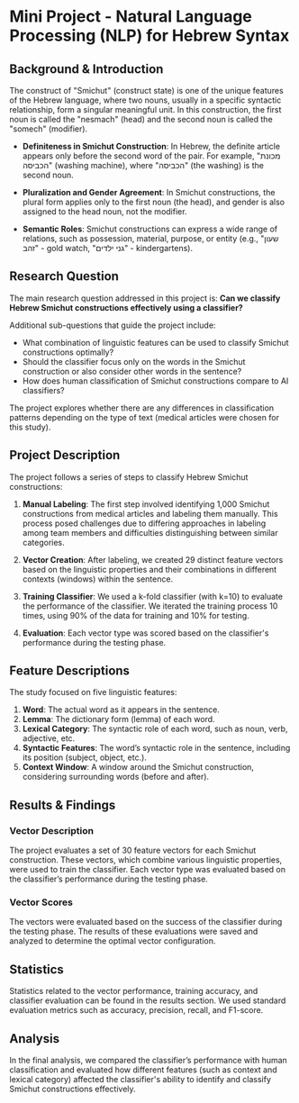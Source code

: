 # Mini Project - Natural Language Processing (NLP) for Hebrew Syntax

## Background & Introduction
The construct of "Smichut" (construct state) is one of the unique features of the Hebrew language, where two nouns, usually in a specific syntactic relationship, form a singular meaningful unit. In this construction, the first noun is called the "nesmach" (head) and the second noun is called the "somech" (modifier). 

- **Definiteness in Smichut Construction**: In Hebrew, the definite article appears only before the second word of the pair. For example, "מכונת הכביסה" (washing machine), where "הכביסה" (the washing) is the second noun.
  
- **Pluralization and Gender Agreement**: In Smichut constructions, the plural form applies only to the first noun (the head), and gender is also assigned to the head noun, not the modifier.

- **Semantic Roles**: Smichut constructions can express a wide range of relations, such as possession, material, purpose, or entity (e.g., "שעון זהב" - gold watch, "גני ילדים" - kindergartens).

## Research Question
The main research question addressed in this project is: **Can we classify Hebrew Smichut constructions effectively using a classifier?**

Additional sub-questions that guide the project include:
- What combination of linguistic features can be used to classify Smichut constructions optimally?
- Should the classifier focus only on the words in the Smichut construction or also consider other words in the sentence?
- How does human classification of Smichut constructions compare to AI classifiers?

The project explores whether there are any differences in classification patterns depending on the type of text (medical articles were chosen for this study).

## Project Description
The project follows a series of steps to classify Hebrew Smichut constructions:

1. **Manual Labeling**: The first step involved identifying 1,000 Smichut constructions from medical articles and labeling them manually. This process posed challenges due to differing approaches in labeling among team members and difficulties distinguishing between similar categories.
  
2. **Vector Creation**: After labeling, we created 29 distinct feature vectors based on the linguistic properties and their combinations in different contexts (windows) within the sentence.

3. **Training Classifier**: We used a k-fold classifier (with k=10) to evaluate the performance of the classifier. We iterated the training process 10 times, using 90% of the data for training and 10% for testing.

4. **Evaluation**: Each vector type was scored based on the classifier's performance during the testing phase.

## Feature Descriptions
The study focused on five linguistic features:
1. **Word**: The actual word as it appears in the sentence.
2. **Lemma**: The dictionary form (lemma) of each word.
3. **Lexical Category**: The syntactic role of each word, such as noun, verb, adjective, etc.
4. **Syntactic Features**: The word’s syntactic role in the sentence, including its position (subject, object, etc.).
5. **Context Window**: A window around the Smichut construction, considering surrounding words (before and after).

## Results & Findings
### Vector Description
The project evaluates a set of 30 feature vectors for each Smichut construction. These vectors, which combine various linguistic properties, were used to train the classifier. Each vector type was evaluated based on the classifier’s performance during the testing phase.

### Vector Scores
The vectors were evaluated based on the success of the classifier during the testing phase. The results of these evaluations were saved and analyzed to determine the optimal vector configuration.

## Statistics
Statistics related to the vector performance, training accuracy, and classifier evaluation can be found in the results section. We used standard evaluation metrics such as accuracy, precision, recall, and F1-score.

## Analysis
In the final analysis, we compared the classifier’s performance with human classification and evaluated how different features (such as context and lexical category) affected the classifier's ability to identify and classify Smichut constructions effectively.
